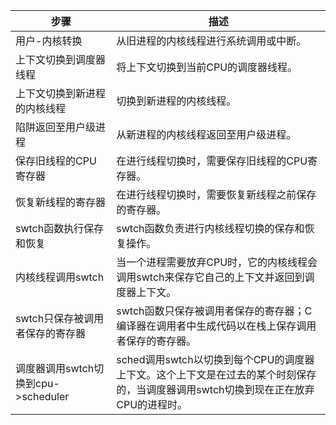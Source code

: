 
| 步骤 | 描述 |
| --- | --- |
| 用户-内核转换 | 从旧进程的内核线程进行系统调用或中断。 |
| 上下文切换到调度器线程 | 将上下文切换到当前CPU的调度器线程。 |
| 上下文切换到新进程的内核线程 | 切换到新进程的内核线程。 |
| 陷阱返回至用户级进程 | 从新进程的内核线程返回至用户级进程。 |
| 保存旧线程的CPU寄存器 | 在进行线程切换时，需要保存旧线程的CPU寄存器。 |
| 恢复新线程的寄存器 | 在进行线程切换时，需要恢复新线程之前保存的寄存器。 |
| swtch函数执行保存和恢复 | swtch函数负责进行内核线程切换的保存和恢复操作。 |
| 内核线程调用swtch | 当一个进程需要放弃CPU时，它的内核线程会调用swtch来保存它自己的上下文并返回到调度器上下文。 |
| swtch只保存被调用者保存的寄存器 | swtch函数只保存被调用者保存的寄存器；C编译器在调用者中生成代码以在栈上保存调用者保存的寄存器。 |
| 调度器调用swtch切换到cpu->scheduler | sched调用swtch以切换到每个CPU的调度器上下文。这个上下文是在过去的某个时刻保存的，当调度器调用swtch切换到现在正在放弃CPU的进程时。 |
